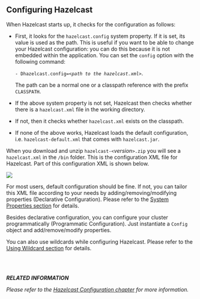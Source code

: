 
## Configuring Hazelcast

When Hazelcast starts up, it checks for the configuration as follows:

-	First, it looks for the `hazelcast.config` system property. If it is set, its value is used as the path. This is useful if you want to be able to change your Hazelcast configuration: you can do this because it is not embedded within the application. You can set the `config` option with the following command:
 
	`- Dhazelcast.config=`*`<path to the hazelcast.xml>`*.
	
	The path can be a normal one or a classpath reference with the prefix `CLASSPATH`.
-	If the above system property is not set, Hazelcast then checks whether there is a `hazelcast.xml` file in the working directory.
-	If not, then it checks whether `hazelcast.xml` exists on the classpath.
-	If none of the above works, Hazelcast loads the default configuration, i.e. `hazelcast-default.xml` that comes with `hazelcast.jar`.



When you download and unzip `hazelcast-<`*version*`>.zip` you will see a `hazelcast.xml` in the `/bin` folder. This is the configuration XML file for Hazelcast. Part of this configuration XML is shown below.

![](images/HazelcastXML.jpg)

For most users, default configuration should be fine. If not, you can tailor this XML file according to your needs by adding/removing/modifying properties (Declarative Configuration). Please refer to the [System Properties section](#system-properties) for details.

Besides declarative configuration, you can configure your cluster programmatically (Programmatic Configuration). Just instantiate a `Config` object and add/remove/modify properties.

You can also use wildcards while configuring Hazelcast. Please refer to the [Using Wildcard section](#using-wildcard) for details.

<br></br>


***RELATED INFORMATION***

*Please refer to the [Hazelcast Configuration chapter](#hazelcast-configuration) for more information.*

